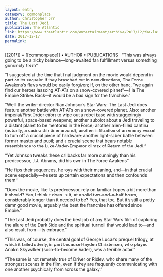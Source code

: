 ```yaml
---
layout: entry
category: commonplace
author: Christopher Orr
title: The Last Jedi
publication: The Atlantic
link: https://www.theatlantic.com/entertainment/archive/2017/12/the-last-jedi-may-be-the-best-star-wars-movie-since-the-empire-strikes-back/548363/
date: 2017-12-17
permalink: 
---
```


[[2017]] • [[commonplace]] • AUTHOR • PUBLICATIONS 
 
“This was always going to be a tricky balance—long-awaited fan fulfillment versus something genuinely fresh”

“I suggested at the time that final judgment on the movie would depend in part on its sequels: If they branched out in new directions, The Force Awakens’s flaws would be easily forgiven; if, on the other hand, “we again find our heroes lassoing AT-ATs on a snow-covered planet”—à la The Empire Strikes Back—it would be a bad sign for the franchise.”

“Well, the writer-director Rian Johnson’s Star Wars: The Last Jedi does feature another battle with AT-ATs on a snow-covered planet. Also: another Imperial/First Order effort to wipe out a rebel base with staggeringly powerful, space-based weapons; another subplot about a Jedi traveling to a distant planet to be mentored in the Force; another alien-filled cantina (actually, a casino this time around); another infiltration of an enemy vessel to turn off a crucial piece of hardware; another light-saber battle between former master and pupil; and a crucial scene that bears notable resemblance to the Luke-Vader-Emperor climax of Return of the Jedi.”

“Yet Johnson tweaks these callbacks far more cunningly than his predecessor, J.J. Abrams, did his own in The Force Awakens”

“He flips their sequences, he toys with their meaning, and—in that crucial scene especially—he sets up certain expectations and then confounds them.”

“Does the movie, like its predecessor, rely on familiar tropes a bit more than it should? Yes, I think it does. Is it, at a solid two-and-a-half hours, considerably longer than it needed to be? Yes, that too. But it’s still a pretty damn good movie, arguably the best the franchise has offered since Empire.”

“The Last Jedi probably does the best job of any Star Wars film of capturing the allure of the Dark Side and the spiritual turmoil that would lead to—and also result from—its embrace.”

“This was, of course, the central goal of George Lucas’s prequel trilogy, at which it failed utterly, in part because Hayden Christensen, who played Anakin Skywalker (soon-to-become Vader), was a terrible actor.”

“The same is not remotely true of Driver or Ridley, who share many of the strongest scenes in the film, even if they are frequently communicating with one another psychically from across the galaxy.”

